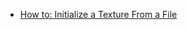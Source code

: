 

- [How to: Initialize a Texture From a File](
http://msdn.microsoft.com/en-us/library/windows/desktop/ff476904%28v=vs.85%29.aspx)
